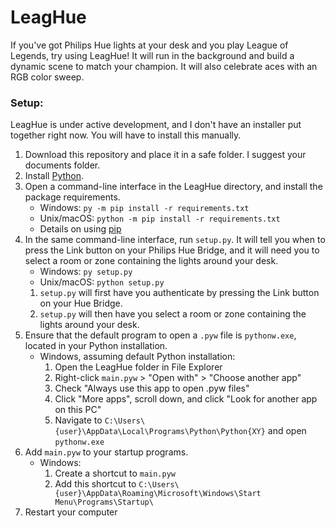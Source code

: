 # LeagHue

If you've got Philips Hue lights at your desk and you play League of Legends, try using LeagHue! 
It will run in the background and build a dynamic scene to match your champion. It will also celebrate aces with an RGB color sweep.  

### Setup:

LeagHue is under active development, and I don't have an installer put together right now. You will have to install this manually.

1. Download this repository and place it in a safe folder. I suggest your documents folder. 
1. Install [Python](https://www.python.org/).
3. Open a command-line interface in the LeagHue directory, and install the package requirements. 
   * Windows: `py -m pip install -r requirements.txt`
   * Unix/macOS: `python -m pip install -r requirements.txt`
   * Details on using [pip](https://pip.pypa.io/en/stable/user_guide/#requirements-files) 
4. In the same command-line interface, run `setup.py`. It will tell you when to press the Link button on your Philips Hue Bridge, 
and it will need you to select a room or zone containing the lights around your desk.    
   * Windows: `py setup.py`
   * Unix/macOS: `python setup.py` 
   1. `setup.py` will first have you authenticate by pressing the Link button on your Hue Bridge.
   2. `setup.py` will then have you select a room or zone containing the lights around your desk.
5. Ensure that the default program to open a `.pyw` file is `pythonw.exe`, located in your Python installation.
    * Windows, assuming default Python installation: 
        1. Open the LeagHue folder in File Explorer 
        2. Right-click `main.pyw` > "Open with" > "Choose another app"
        4. Check "Always use this app to open .pyw files"
        5. Click "More apps", scroll down, and click "Look for another app on this PC"
        6. Navigate to `C:\Users\{user}\AppData\Local\Programs\Python\Python{XY}` and open `pythonw.exe` 
6. Add `main.pyw` to your startup programs.
    * Windows:
        1. Create a shortcut to `main.pyw`
        2. Add this shortcut to `C:\Users\{user}\AppData\Roaming\Microsoft\Windows\Start Menu\Programs\Startup\`
7. Restart your computer


